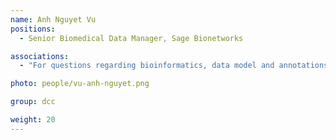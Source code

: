 ```yaml
---
name: Anh Nguyet Vu
positions:
  - Senior Biomedical Data Manager, Sage Bionetworks

associations:
  - "For questions regarding bioinformatics, data model and annotations, data upload & technical issues: [Schedule Meeting](https://calendly.com/a-vu)"

photo: people/vu-anh-nguyet.png

group: dcc

weight: 20
---
```


